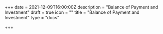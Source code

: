 +++
date = 2021-12-09T16:00:00Z
description = "Balance of Payment and Investment"
draft = true
icon = ""
title = "Balance of Payment and Investment"
type = "docs"

+++
